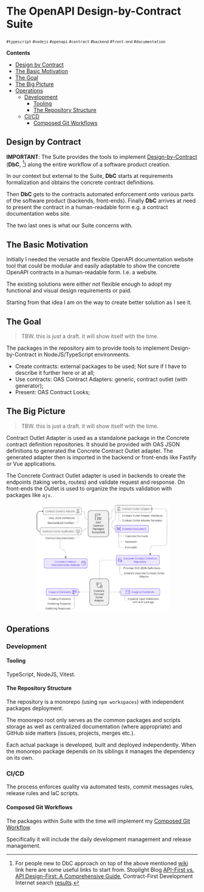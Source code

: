 # The OpenAPI Design-by-Contract Suite

<small>`#typescript` `#nodejs` `#openapi` `#contract` `#backend` `#front-end` `#documentation`</small>

**Contents**

- [Design by Contract](#design-by-contract)
- [The Basic Motivation](#the-basic-motivation)
- [The Goal](#the-goal)
- [The Big Picture](#the-big-picture)
- [Operations](#operations)
  - [Development](#development)
    - [Tooling](#tooling)
    - [The Repository Structure](#the-repository-structure)
  - [CI/CD](#cicd)
    - [Composed Git Workflows](#composed-git-workflows)

## Design by Contract

**IMPORTANT**: The Suite provides the tools to implement [Design-by-Contract](https://en.wikipedia.org/wiki/Design_by_contract) (**DbC**, [^1]) along the entire workflow of a software product creation.

In our context but external to the Suite, **DbC** starts at requirements formalization and obtains the concrete contract definitions.

Then **DbC** gets to the contracts automated enforcement onto various parts of the software product (backends, front-ends). Finally **DbC** arrives at need to present the contract in a human-readable form e.g. a contract documentation webs site.

The two last ones is what our Suite concerns with.

## The Basic Motivation

Initially I needed the versatile and flexible OpenAPI documentation website tool that could be modular and easily adaptable to show the concrete OpenAPI contracts in a human-readable form. I.e. a website.

The existing solutions were either not flexible enough to adopt my functional and visual design requirements or paid.

Starting from that idea I am on the way to create better solution as I see it.

## The Goal

> TBW. this is just a draft. it will show itself with the time.

The packages in the repository aim to provide tools to implement Design-by-Contract in NodeJS/TypeScript environments.

-   Create contracts: external packages to be used; Not sure if I have to describe it further here or at all;
-   Use contracts: OAS Contract Adapters: generic, contract outlet (with generator);
-   Present: OAS Contract Looks;

## The Big Picture

> TBW. this is just a draft. it will show itself with the time.

Contract Outlet Adapter is used as a standalone package in the Concrete contract definition repositories. It should be provided with OAS JSON definitions to generated the Concrete Contract Outlet adapter. The generated adapter then is imported in the backend or front-ends like Fastify or Vue applications.

The Concrete Contract Outlet adapter is used in backends to create the endpoints (taking verbs, routes) and validate request and response. On front-ends the Outlet is used to organize the inputs validation with packages like `ajv`.

<div align="center">
  <img src="./.docs/bigger-picture-actual.svg" width="70%"/>
</div>

[^1]: For people new to DbC approach on top of the above mentioned [wiki](https://en.wikipedia.org/wiki/Design_by_contract) link here are some useful links to start from. Stoplight Blog [API-First vs. API Design-First: A Comprehensive Guide](https://blog.stoplight.io/api-first-vs-api-design-first-a-comprehensive-guide), Contract-First Development Internet search [results](https://duckduckgo.com/?q=Contract-First+Development).

## Operations

### Development

#### Tooling

TypeScript, NodeJS, Vitest.

#### The Repository Structure

The repository is a monorepo (using `npm workspaces`) with independent packages deployment.

The monorepo root only serves as the common packages and scripts storage as well as centralized documentation (where appropriate) and GitHub side matters (issues, projects, merges etc.).

Each actual package is developed, built and deployed independently. When the monorepo package depends on its siblings it manages the dependency on its own.

### CI/CD

The process enforces quality via automated tests, commit messages rules, release rules and IaC scripts.

#### Composed Git Workflows

The packages within Suite with the time will implement my [Composed Git Workflow](https://github.com/progressing-explorations/shared/tree/master/composed-git-workflows#composed-git-workflows).

Specifically it will include the daily development management and release management.
